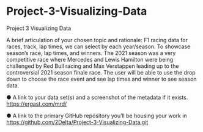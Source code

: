 # Project-3-Visualizing-Data
Project 3 Visualizing Data

A brief articulation of your chosen topic and rationale:
F1 racing data for races, track, lap times, we can select by each year/season. To showcase season’s race, lap times, and winners. The 2021 season was a very competitive race where Mercedes and Lewis Hamilton were being challenged by Red Bull racing and Max Verstappen leading up to the controversial 2021 season finale race. The user will be able to use the drop down to choose the race event and see lap times and winner to see season data.


● A link to your data set(s) and a screenshot of the metadata if it exists.
	https://ergast.com/mrd/

● A link to the primary GitHub repository you’ll be housing your work in
https://github.com/2Delta/Project-3-Visualizing-Data.git

